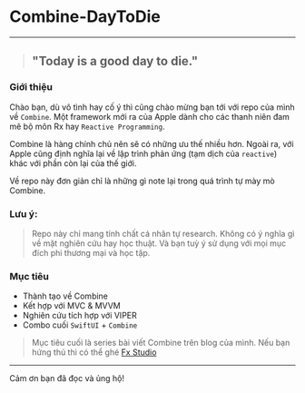 # Combine-DayToDie

---

> ## "Today is a good day to die."

### Giới thiệu

Chào bạn, dù vô tình hay cố ý thì cũng chào mừng bạn tới với repo của mình về `Combine`. Một framework mới ra của Apple dành cho các thanh niên đam mê bộ môn Rx hay `Reactive Programming`.

Combine là hàng chính chủ nên sẽ có những ưu thế nhiều hơn. Ngoài ra, với Apple cũng định nghĩa lại về lập trình phản ứng (tạm dịch của `reactive`) khác với phần còn lại của thế giới.

Về repo này đơn giản chỉ là những gì note lại trong quá trình tự mày mò Combine.

### Lưu ý:

> Repo này chỉ mang tính chất cá nhân tự research. Không có ý nghĩa gì về mặt nghiên cứu hay học thuật. Và bạn tuỳ ý sử dụng với mọi mục đích phi thương mại và học tập.

### Mục tiêu

- Thành tạo về Combine
- Kết hợp với MVC & MVVM
- Nghiên cứu tích hợp với VIPER
- Combo cuối `SwiftUI` + `Combine`

> Mục tiêu cuối là series bài viết Combine trên blog của mình. Nếu bạn hứng thú thì có thể ghé [Fx Studio](fxstudio.dev)

---

Cảm ơn bạn đã đọc và ủng hộ!